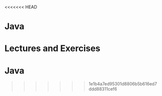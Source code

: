 <<<<<<< HEAD
# Java
 Lectures  and Exercises
=======
# Java
>>>>>>> 1e1b4a7ed95301d8806b5b616ed7ddd88311cef6
